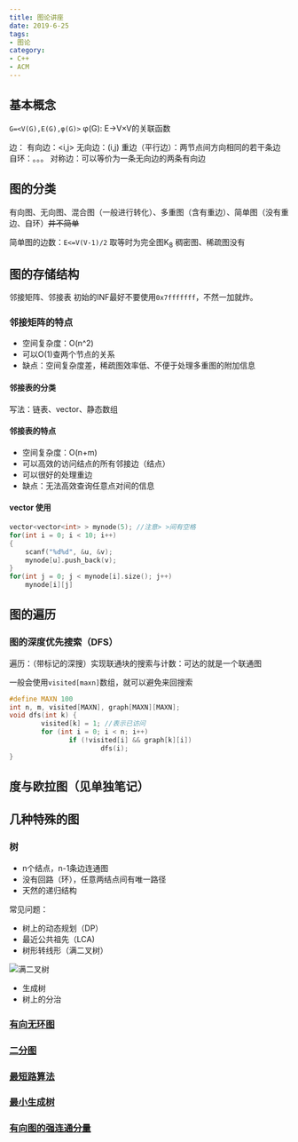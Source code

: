 ```yaml
---
title: 图论讲座
date: 2019-6-25
tags:
- 图论
category:
- C++
- ACM
---
```


## 基本概念

`G=<V(G),E(G),φ(G)>`
φ(G): E->V×V的关联函数

边：
有向边：<i,j>
无向边：(i,j)
重边（平行边）：两节点间方向相同的若干条边
自环：。。。
对称边：可以等价为一条无向边的两条有向边

## 图的分类

有向图、无向图、混合图（一般进行转化）、多重图（含有重边）、简单图（没有重边、自环）~~并不简单~~

简单图的边数：`E<=V(V-1)/2`
取等时为完全图K<sub>8</sub>
稠密图、稀疏图没有

## 图的存储结构

邻接矩阵、邻接表
初始的INF最好不要使用`0x7fffffff`，不然一加就炸。

### 邻接矩阵的特点

* 空间复杂度：O(n^2)
* 可以O(1)查两个节点的关系
* 缺点：空间复杂度差，稀疏图效率低、不便于处理多重图的附加信息

#### 邻接表的分类

写法：链表、vector、静态数组

#### 邻接表的特点

* 空间复杂度：O(n+m)
* 可以高效的访问结点的所有邻接边（结点）
* 可以很好的处理重边
* 缺点：无法高效查询任意点对间的信息

#### vector 使用

```c++
vector<vector<int> > mynode(5); //注意> >间有空格
for(int i = 0; i < 10; i++)
{
    scanf("%d%d", &u, &v);
    mynode[u].push_back(v);
}
for(int j = 0; j < mynode[i].size(); j++)
    mynode[i][j]
```

## 图的遍历

### 图的深度优先搜索（DFS）

遍历：（带标记的深搜）实现联通块的搜索与计数：可达的就是一个联通图

一般会使用`visited[maxn]`数组，就可以避免来回搜索

```c++
#define MAXN 100
int n, m, visited[MAXN], graph[MAXN][MAXN];
void dfs(int k) {
        visited[k] = 1; //表示已访问
        for (int i = 0; i < n; i++)
               if (!visited[i] && graph[k][i])
                       dfs(i);
}
```

## 度与欧拉图（见单独笔记）

## 几种特殊的图

### 树

* n个结点，n-1条边连通图
* 没有回路（环），任意两结点间有唯一路径
* 天然的递归结构

常见问题：

* 树上的动态规划（DP）
* 最近公共祖先（LCA)
* 树形转线形（满二叉树）

![满二叉树](full_binary_tree.png)

* 生成树
* 树上的分治

### [有向无环图](../有向无环图/)

### [二分图](../二分图/)

### [最短路算法](../最短路算法/)

### [最小生成树](../最小生成树/)

### [有向图的强连通分量](../有向图的强连通分量/)
